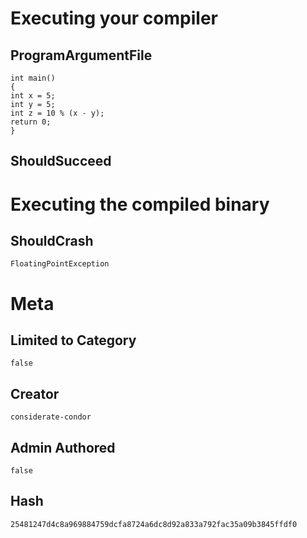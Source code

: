 # Executing your compiler

## ProgramArgumentFile

```
int main()
{
int x = 5;
int y = 5;
int z = 10 % (x - y);
return 0;
}
```

## ShouldSucceed

# Executing the compiled binary

## ShouldCrash

```
FloatingPointException
```

# Meta

## Limited to Category

```
false
```

## Creator

```
considerate-condor
```

## Admin Authored

```
false
```

## Hash

```
25481247d4c8a969884759dcfa8724a6dc8d92a833a792fac35a09b3845ffdf0
```
